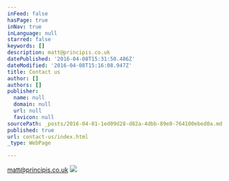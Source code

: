 ```yaml
---
inFeed: false
hasPage: true
inNav: true
inLanguage: null
starred: false
keywords: []
description: matt@principis.co.uk
datePublished: '2016-04-08T15:31:50.486Z'
dateModified: '2016-04-08T15:16:08.947Z'
title: Contact us
author: []
authors: []
publisher:
  name: null
  domain: null
  url: null
  favicon: null
sourcePath: _posts/2016-04-01-1ed09d28-d82a-4dbb-89e0-764100ebed0a.md
published: true
url: contact-us/index.html
_type: WebPage

---
```

matt@principis.co.uk
![](https://the-grid-user-content.s3-us-west-2.amazonaws.com/a1082ef6-341b-4179-a92e-b251b520167b.jpg)